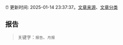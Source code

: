 :alarm_clock: 更新时间: 2025-01-14 23:37:37。[文章来源](/README.md)、[文章分类](/TAGS.md)

## 报告


> 关键字：`报告`、`月报`



